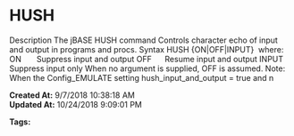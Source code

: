 # HUSH

Description The jBASE HUSH command Controls character echo of input and output in programs and procs. Syntax HUSH {ON|OFF|INPUT}  where:  ON       Suppress input and output OFF      Resume input and output INPUT  Suppress input only When no argument is supplied, OFF is assumed. Note: When the Config_EMULATE setting hush_input_and_output = true and n  

**Created At:** 9/7/2018 10:38:18 AM  
**Updated At:** 10/24/2018 9:09:01 PM  

**Tags:**
<badge text='input supression' vertical='middle' />
